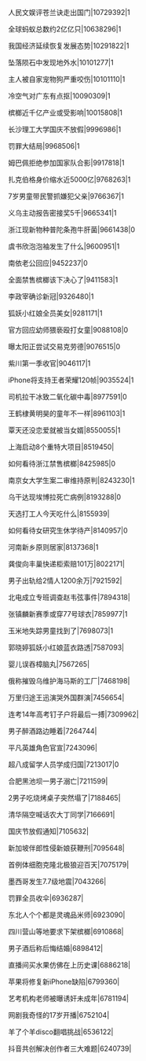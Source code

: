 人民文娱评苍兰诀走出国门|10729392|1

全球蚂蚁总数约2亿亿只|10638296|1

我国经济延续恢复发展态势|10291822|1

坠落陨石中发现地外水|10101277|1

主人被自家宠物狗严重咬伤|10101110|1

冷空气对广东有点抠|10090309|1

槟榔近千亿产业或受影响|10015808|1

长沙理工大学国庆不放假|9996986|1

罚罪大结局|9968506|1

姆巴佩拒绝参加国家队合影|9917818|1

扎克伯格身价缩水近5000亿|9768263|1

7岁男童带民警抓嫌犯父亲|9766367|1

义乌主动报告密接奖5千|9665341|1

浙江现新物种普陀条孢牛肝菌|9661438|0

虞书欣泡泡袖发生了什么|9600951|1

南依老公回应|9452237|0

全面禁售槟榔该下决心了|9411583|1

李政宰确诊新冠|9326480|1

狐妖小红娘全员美女|9281171|1

官方回应幼师猥亵殴打女童|9088108|0

曝太阳正尝试交易克劳德|9076515|0

紫川第一季收官|9046117|1

iPhone将支持王者荣耀120帧|9035524|1

司机拉干冰致二氧化碳中毒|8977591|0

王鹤棣黄明昊的童年不一样|8961103|1

覃天还没恋爱就被当女婿|8550055|1

上海启动8个重特大项目|8519450|

如何看待浙江禁售槟榔|8425985|0

南京女大学生案二审维持原判|8243230|1

乌干达现埃博拉死亡病例|8193288|0

天选打工人今天吃什么|8155939|

如何看待女研究生休学待产|8140957|0

河南新乡原则居家|8137368|1

龚俊向丰巢快递柜索赔101万|8022171|

男子出轨给2情人1200余万|7921592|

北电成立专班调查赵韦弦事件|7894318|

张镇麟新赛季或穿77号球衣|7859977|1

玉米地失踪男童找到了|7698073|1

郭晓婷狐妖小红娘蓝衣路透|7587093|

婴儿误吞樟脑丸|7567265|

俄称摧毁乌维护海马斯的工厂|7468198|

万里归途王迅演哭外国群演|7456654|

连考14年高考钉子户将最后一搏|7309962|

男子醉酒路边睡着|7264744|

平凡英雄角色官宣|7243096|

超八成留学人员学成归国|7213017|0

合肥黑池坝一男子溺亡|7211599|

2男子吃烧烤桌子突然塌了|7188465|

清华隔空喊话农大丁同学|7166691|

国庆节放假通知|7105632|

新加坡伴郎性侵新娘获鞭刑|7095648|

首例体细胞克隆北极狼迎百天|7075179|

墨西哥发生7.7级地震|7043266|

罚罪全员收伞|6936287|

东北人个个都是灵魂品米师|6923090|

四川营山等地要求下架槟榔|6910868|

男子酒后称后悔结婚|6898412|

直播间买水果仿佛在上历史课|6886218|

苹果将修复新iPhone缺陷|6799360|

艺考机构老师被曝诱奸未成年|6781194|

网剧我奇怪的17岁开播|6752104|

羊了个羊disco翻唱挑战|6536122|

抖音共创解决创作者三大难题|6240739|

